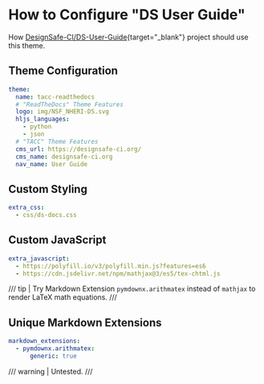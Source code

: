 # How to Configure "DS User Guide"

How [DesignSafe-CI/DS-User-Guide][ds-user-guide]{target="_blank"} project should use this theme.

[ds-user-guide]: https://github.com/DesignSafe-CI/DS-User-Guide

## Theme Configuration

```yaml
theme:
  name: tacc-readthedocs
  # "ReadTheDocs" Theme Features
  logo: img/NSF_NHERI-DS.svg
  hljs_languages:
    - python
    - json
  # "TACC" Theme Features
  cms_url: https://designsafe-ci.org/
  cms_name: designsafe-ci.org
  nav_name: User Guide
```

## Custom Styling

```yaml
extra_css:
  - css/ds-docs.css
```

## Custom JavaScript

```yaml
extra_javascript:
  - https://polyfill.io/v3/polyfill.min.js?features=es6
  - https://cdn.jsdelivr.net/npm/mathjax@3/es5/tex-chtml.js
```

/// tip |
Try Markdown Extension `pymdownx.arithmatex` instead of `mathjax` to render LaTeX math equations.
///

## Unique Markdown Extensions

```yaml
markdown_extensions:
  - pymdownx.arithmatex:
      generic: true
```

/// warning |
Untested.
///
